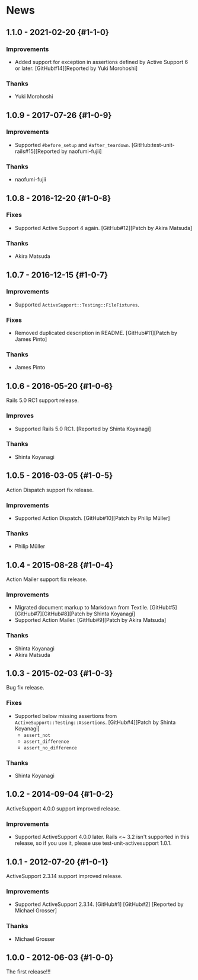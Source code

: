 # News

## 1.1.0 - 2021-02-20 {#1-1-0}

### Improvements

  * Added support for exception in assertions defined by Active
    Support 6 or later.
    [GitHub#14][Reported by Yuki Morohoshi]

### Thanks

  * Yuki Morohoshi

## 1.0.9 - 2017-07-26 {#1-0-9}

### Improvements

  * Supported `#before_setup` and `#after_teardown`.
    [GitHub:test-unit-rails#15][Reported by naofumi-fujii]

### Thanks

  * naofumi-fujii

## 1.0.8 - 2016-12-20 {#1-0-8}

### Fixes

  * Supported Active Support 4 again.
    [GitHub#12][Patch by Akira Matsuda]

### Thanks

  * Akira Matsuda

## 1.0.7 - 2016-12-15 {#1-0-7}

### Improvements

  * Supported `ActiveSupport::Testing::FileFixtures`.

### Fixes

  * Removed duplicated description in README.
    [GitHub#11][Patch by James Pinto]

### Thanks

  * James Pinto

## 1.0.6 - 2016-05-20 {#1-0-6}

Rails 5.0 RC1 support release.

### Improves

  * Supported Rails 5.0 RC1.
    [Reported by Shinta Koyanagi]

### Thanks

  * Shinta Koyanagi

## 1.0.5 - 2016-03-05 {#1-0-5}

Action Dispatch support fix release.

### Improvements

  * Supported Action Dispatch.
    [GitHub#10][Patch by Philip Müller]

### Thanks

  * Philip Müller

## 1.0.4 - 2015-08-28 {#1-0-4}

Action Mailer support fix release.

### Improvements

  * Migrated document markup to Markdown from Textile.
    [GitHub#5][GitHub#7][GitHub#8][Patch by Shinta Koyanagi]
  * Supported Action Mailer. [GitHub#9][Patch by Akira Matsuda]

### Thanks

  * Shinta Koyanagi
  * Akira Matsuda

## 1.0.3 - 2015-02-03 {#1-0-3}

Bug fix release.

### Fixes

  * Supported below missing assertions from
    `ActiveSupport::Testing::Assertions`.
    [GitHub#4][Patch by Shinta Koyanagi]
     * `assert_not`
     * `assert_difference`
     * `assert_no_difference`

### Thanks

  * Shinta Koyanagi

## 1.0.2 - 2014-09-04 {#1-0-2}

ActiveSupport 4.0.0 support improved release.

### Improvements

  * Supported ActiveSupport 4.0.0 later.
    Rails <~ 3.2 isn't supported in this release, so if you use it,
    please use test-unit-activesupport 1.0.1.

## 1.0.1 - 2012-07-20 {#1-0-1}

ActiveSupport 2.3.14 support improved release.

### Improvements

  * Supported ActiveSupport 2.3.14.
    [GitHub#1] [GitHub#2]
    [Reported by Michael Grosser]

### Thanks

  * Michael Grosser

## 1.0.0 - 2012-06-03 {#1-0-0}

The first release!!!
